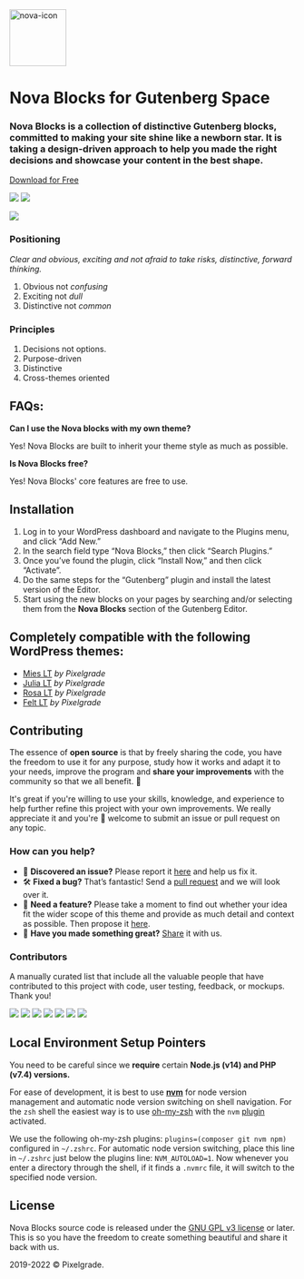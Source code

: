 <img width="100" alt="nova-icon" src="https://user-images.githubusercontent.com/1632775/58468221-d0f5b180-8145-11e9-9c5f-21a7eb902dcb.png">

# Nova Blocks for Gutenberg Space

### Nova Blocks is a collection of distinctive Gutenberg blocks, committed to making your site shine like a newborn star.  It is taking a design-driven approach to help you made the right decisions and showcase your content in the best shape.

[Download for Free](https://downloads.wordpress.org/plugins/nova-blocks.latest-stable.zip)

[![](https://img.shields.io/github/issues-closed/pixelgrade/nova-blocks.svg?color=6cc644&label=Issues)](https://github.com/pixelgrade/nova-blocks/issues?utf8=%E2%9C%93&q=is%3Aissue+is%3Aclosed+) [![](https://img.shields.io/github/issues/pixelgrade/nova-blocks.svg?color=4078c0&label=%20)](https://github.com/pixelgrade/nova-blocks/issues?utf8=%E2%9C%93&q=is%3Aissue+is%3Aopen)

[![](https://user-images.githubusercontent.com/1632775/61370143-638b1500-a89a-11e9-94e2-fd0a9b8e9581.png)](https://pixelgrade.com/plugins/nova-blocks/)

### Positioning

*Clear and obvious, exciting and not afraid to take risks, distinctive, forward thinking.*

1. Obvious not *confusing*
2. Exciting not *dull*
3. Distinctive not *common*

### Principles

1. Decisions not options.
2. Purpose-driven
3. Distinctive
4. Cross-themes oriented

## FAQs:

**Can I use the Nova blocks with my own theme?**

Yes! Nova Blocks are built to inherit your theme style as much as possible.

**Is Nova Blocks free?**

Yes! Nova Blocks' core features are free to use.

## Installation

1. Log in to your WordPress dashboard and navigate to the Plugins menu, and click “Add New.”
2. In the search field type “Nova Blocks,” then click “Search Plugins.” 
3. Once you’ve found the plugin, click “Install Now,” and then click “Activate”.
4. Do the same steps for the “Gutenberg” plugin and install the latest version of the Editor.
5. Start using the new blocks on your pages by searching and/or selecting them from the **Nova Blocks** section of the Gutenberg Editor.

## Completely compatible with the following WordPress themes:

- [Mies LT](https://pixelgrade.com/themes/portfolio/mies-lt/) _by Pixelgrade_
- [Julia LT](https://pixelgrade.com/themes/blogging/julia-lt/) _by Pixelgrade_
- [Rosa LT](https://pixelgrade.com/themes/restaurants/rosa-lt/) _by Pixelgrade_
- [Felt LT](https://pixelgrade.com/themes/blogging/felt-lt/) _by Pixelgrade_

## Contributing

The essence of **open source** is that by freely sharing the code, you have the freedom to use it for any purpose, study how it works and adapt it to your needs, improve the program and **share your improvements** with the community so that we all benefit. 🙏

It's great if you're willing to use your skills, knowledge, and experience to help further refine this project with your own improvements. We really appreciate it and you're 💯 welcome to submit an issue or pull request on any topic.

### How can you help?

- 🐛 **Discovered an issue?** Please report it [here](https://github.com/pixelgrade/nova-blocks/issues/new?assignees=&labels=%5BType%5D+Bug&template=bug_report.md&title= "here") and help us fix it.
- 🛠 **Fixed a bug?** That’s fantastic! Send a [pull request](https://github.com/pixelgrade/nova-blocks/pulls "pull request") and we will look over it.
- 🙋 **Need a feature?** Please take a moment to find out whether your idea fit the wider scope of this theme and provide as much detail and context as possible. Then propose it [here](https://github.com/pixelgrade/nova-blocks/issues/new?assignees=&labels=%5BType%5D+Feature&template=feature_request.md&title=).
- 💎 **Have you made something great?** [Share](https://github.com/pixelgrade/nova-blocks/issues/new "Share") it with us.

### Contributors

A manually curated list that include all the valuable people that have contributed to this project with code, user testing, feedback, or mockups. Thank you!

[![](https://github.com/razwan.png?size=64)](https://github.com/razwan) [![](https://github.com/georgeolaru.png?size=64)](https://github.com/georgeolaru) [![](https://github.com/oanafilip.png?size=64)](https://github.com/oanafilip) [![](https://github.com/vladolaru.png?size=64)](https://github.com/vladolaru)  [![](https://github.com/madalingorbanescu.png?size=64)](https://github.com/madalingorbanescu) [![](https://github.com/acosmin.png?size=64)](https://github.com/acosmin) [![](https://github.com/loxK.png?size=64)](https://github.com/loxK) 

## Local Environment Setup Pointers

You need to be careful since we **require** certain **Node.js (v14) and PHP (v7.4) versions.**

For ease of development, it is best to use [**nvm**](https://github.com/nvm-sh/nvm) for node version management and automatic node version switching on shell navigation. For the `zsh` shell the easiest way is to use [oh-my-zsh](https://github.com/ohmyzsh/ohmyzsh) with the `nvm` [plugin](https://github.com/ohmyzsh/ohmyzsh/tree/master/plugins/nvm) activated.

We use the following oh-my-zsh plugins: `plugins=(composer git nvm npm)` configured in `~/.zshrc`. For automatic node version switching, place this line in `~/.zshrc` just below the plugins line: `NVM_AUTOLOAD=1`. Now whenever you enter a directory through the shell, if it finds a `.nvmrc` file, it will switch to the specified node version.

## License

Nova Blocks source code is released under the [GNU GPL v3 license](https://www.gnu.org/licenses/gpl-3.0.en.html) or later. This is so you have the freedom to create something beautiful and share it back with us.

2019-2022 © Pixelgrade.
